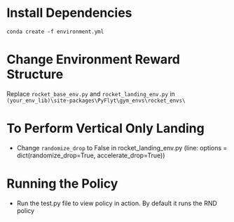 # Install Dependencies
    conda create -f environment.yml

# Change Environment Reward Structure
Replace `rocket_base_env.py` and `rocket_landing_env.py` in `(your_env_lib)\site-packages\PyFlyt\gym_envs\rocket_envs\`

# To Perform Vertical Only Landing
* Change `randomize_drop` to False in rocket_landing_env.py (line: options = dict(randomize_drop=True, accelerate_drop=True))

# Running the Policy
* Run the test.py file to view policy in action. By default it runs the RND policy
